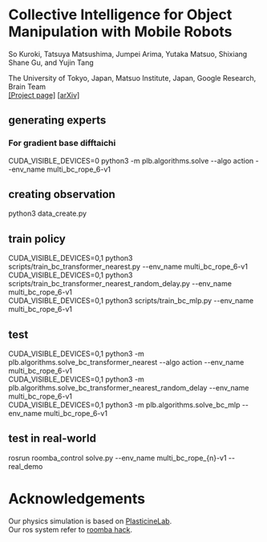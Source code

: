 
# Collective Intelligence for Object Manipulation with Mobile Robots  
So Kuroki, Tatsuya Matsushima, Jumpei Arima, Yutaka Matsuo, Shixiang Shane Gu, and Yujin Tang

The University of Tokyo, Japan, Matsuo Institute, Japan, Google Research, Brain Team  
[[Project page]](https://sites.google.com/view/collectiveintelligenceforobjec/home)
[[arXiv]](https://arxiv.org/pdf/2211.15136.pdf)


## generating experts
### For gradient base difftaichi  
CUDA_VISIBLE_DEVICES=0 python3 -m plb.algorithms.solve --algo action --env_name multi_bc_rope_6-v1  

## creating observation
python3 data_create.py

## train policy
CUDA_VISIBLE_DEVICES=0,1 python3 scripts/train_bc_transformer_nearest.py --env_name multi_bc_rope_6-v1   
CUDA_VISIBLE_DEVICES=0,1 python3 scripts/train_bc_transformer_nearest_random_delay.py --env_name multi_bc_rope_6-v1   
CUDA_VISIBLE_DEVICES=0,1 python3 scripts/train_bc_mlp.py --env_name multi_bc_rope_6-v1  

## test
CUDA_VISIBLE_DEVICES=0,1 python3 -m plb.algorithms.solve_bc_transformer_nearest --algo action --env_name multi_bc_rope_6-v1   
CUDA_VISIBLE_DEVICES=0,1 python3 -m plb.algorithms.solve_bc_transformer_nearest_random_delay --env_name multi_bc_rope_6-v1   
CUDA_VISIBLE_DEVICES=0,1 python3 -m plb.algorithms.solve_bc_mlp --env_name multi_bc_rope_6-v1  

## test in real-world
rosrun roomba_control solve.py --env_name multi_bc_rope_{n}-v1 --real_demo  

# Acknowledgements
Our physics simulation is based on [PlasticineLab](https://github.com/hzaskywalker/PlasticineLab).  
Our ros system refer to [roomba hack](https://github.com/matsuolab/roomba_hack).
